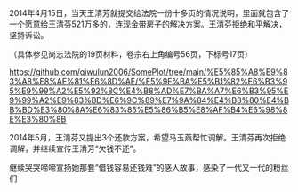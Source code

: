 2014年4月15日，当天王清芳就提交给法院一份十多页的情况说明，里面就包含了一个愿意给王清芬521万多的，连现金带房子的解决方案。王清芬拒绝和平解决，坚持诉讼。

（具体参见尚志法院的19页材料，卷宗右上角编号56页，下标号17页）

https://github.com/qiwulun2006/SomePlot/tree/main/%E5%85%A8%E9%83%A8%E8%AF%81%E6%8D%AE/%E5%9F%BA%E5%B1%82%E6%B3%95%E9%99%A2%E5%92%8C%E4%B8%AD%E7%BA%A7%E6%B3%95%E9%99%A2%E9%83%BD%E6%9C%89%E7%9A%84%E4%B8%80%E4%BB%BD%E3%80%8A%E6%83%85%E5%86%B5%E8%AF%B4%E6%98%8E%E3%80%8B

2014年5月，王清芬又提出3个还款方案，希望马玉燕帮忙调解。王清芬再次拒绝调解，并继续宣传王清芳“欠钱不还”。

继续哭哭啼啼宣扬她那套“借钱容易还钱难”的感人故事，感染了一代又一代的粉丝们
